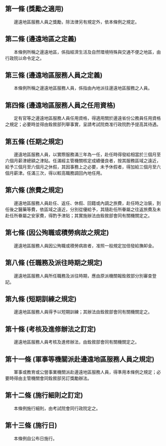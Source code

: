 第一條 (獎勵之適用)
-------------------
　　邊遠地區服務人員之獎勵，除法律另有規定外，依本條例之規定。  


第二條 (邊遠地區之定義)
-----------------------
　　本條例所稱之邊遠地區，係指經濟生活及自然環境特殊與交通不便之地區，由行政院以命令定之。  


第三條 (邊遠地區服務人員之定義)
-------------------------------
　　本條例所稱之邊遠地區服務人員，係指由內地派往邊遠地區服務之人員。  


第四條 (邊遠地區服務人員之任用資格)
-----------------------------------
　　定有官等之邊遠地區服務人員任用資格，得適用關於邊遠省份公務員任用資格之規定；必要時並得由銓敘部列舉事實，呈請考試院商准行政院酌予提高其待遇。  


第五條 (任期之規定)
-------------------
　　邊遠地區服務人員，以實際服務滿三年為一任，赴任時得發給相當於三個月至六個月薪津總額之津貼。任滿經主管機關核定成績優良者，按其服務區域之遠近，給予三個月至六個月之休假，其因事務上之必要，未予休假者，得加給三個月至六個月薪津。任滿三次，得以較高職務調回內地任用。  


第六條 (旅費之規定)
-------------------
　　邊遠地區服務人員赴任、返任、休假、回籍或內調之旅費，赴任時之治裝，到任後之醫藥等費，依區域之遠近，分別從優給予，其隨赴任所眷屬之往返旅費及未赴任所眷屬之安家費，得酌予津貼；其實施辦法由銓敘部會同有關機關定之。  


第七條 (因公殉職或積勞病故之規定)
---------------------------------
　　邊遠地區服務人員因公殉職或積勞病故者，准照一般規定加倍發給撫卹金。  


第八條 (任職務及派往時期之規定)
-------------------------------
　　邊遠地區服務人員所任職務及派往時期，應由原派機關報銓敘部分別審查登記。  


第九條 (短期訓練之規定)
-----------------------
　　邊遠地區服務人員得予以短期訓練；其辦法由銓敘部會同有關機關定之。  


第十條 (考核及進修辦法之訂定)
-----------------------------
　　邊遠地區服務人員考核及進修辦法，由銓敘部會同有關機關定之。  


第十一條 (軍事等機關派赴邊遠地區服務人員之規定)
-----------------------------------------------
　　軍事或教育或公營事業機關派赴邊遠地區服務人員，得準用本條例之規定；必要時得由主管機關會同銓敘部另訂獎勵辦法。  


第十二條 (施行細則之訂定)
-------------------------
　　本條例施行細則，由考試院會同行政院定之。  


第十三條 (施行日)
-----------------
　　本條例自公布日施行。